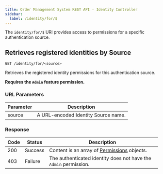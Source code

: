 ```yaml
---
title: Order Management System REST API - Identity Controller
sidebar:
  label: /identity/for/$
---
```


The `identity/for/$` URI provides access to permissions for a specific authentication source.

## Retrieves registered identities by Source

`GET /identity/for/<source>`

Retrieves the registered identity permissions for this authentication source.

**Requires the `Admin` feature permission.**

### URL Parameters

| Parameter | Description |
|-----------|-------------|
| source    | A URL-encoded Identity Source name. |

### Response

| Code | Status  | Description |
|------|---------|-------------|
| 200  | Success | Content is an array of [Permissions](../../../proto/oms2/#permissions) objects. |
| 403  | Failure | The authenticated identity does not have the `Admin` permission. |

